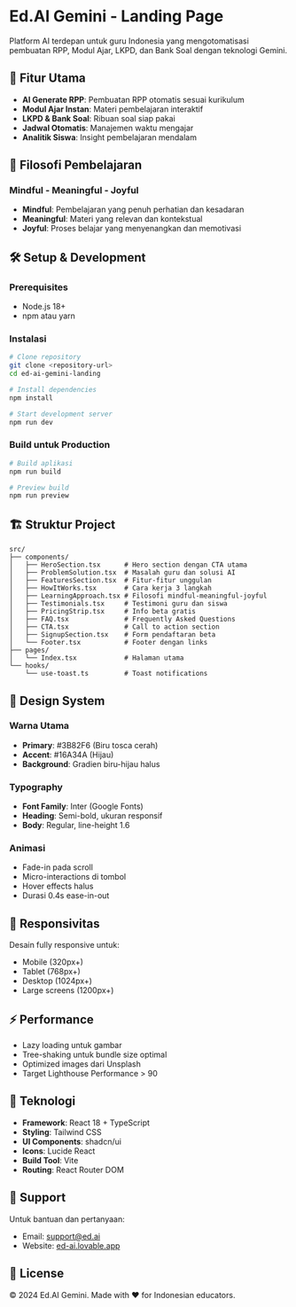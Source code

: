 
# Ed.AI Gemini - Landing Page

Platform AI terdepan untuk guru Indonesia yang mengotomatisasi pembuatan RPP, Modul Ajar, LKPD, dan Bank Soal dengan teknologi Gemini.

## 🚀 Fitur Utama

- **AI Generate RPP**: Pembuatan RPP otomatis sesuai kurikulum
- **Modul Ajar Instan**: Materi pembelajaran interaktif
- **LKPD & Bank Soal**: Ribuan soal siap pakai
- **Jadwal Otomatis**: Manajemen waktu mengajar
- **Analitik Siswa**: Insight pembelajaran mendalam

## 🎯 Filosofi Pembelajaran

### Mindful - Meaningful - Joyful
- **Mindful**: Pembelajaran yang penuh perhatian dan kesadaran
- **Meaningful**: Materi yang relevan dan kontekstual  
- **Joyful**: Proses belajar yang menyenangkan dan memotivasi

## 🛠️ Setup & Development

### Prerequisites
- Node.js 18+ 
- npm atau yarn

### Instalasi

```bash
# Clone repository
git clone <repository-url>
cd ed-ai-gemini-landing

# Install dependencies
npm install

# Start development server
npm run dev
```

### Build untuk Production

```bash
# Build aplikasi
npm run build

# Preview build
npm run preview
```

## 🏗️ Struktur Project

```
src/
├── components/
│   ├── HeroSection.tsx      # Hero section dengan CTA utama
│   ├── ProblemSolution.tsx  # Masalah guru dan solusi AI
│   ├── FeaturesSection.tsx  # Fitur-fitur unggulan
│   ├── HowItWorks.tsx       # Cara kerja 3 langkah
│   ├── LearningApproach.tsx # Filosofi mindful-meaningful-joyful
│   ├── Testimonials.tsx     # Testimoni guru dan siswa
│   ├── PricingStrip.tsx     # Info beta gratis
│   ├── FAQ.tsx              # Frequently Asked Questions
│   ├── CTA.tsx              # Call to action section
│   ├── SignupSection.tsx    # Form pendaftaran beta
│   └── Footer.tsx           # Footer dengan links
├── pages/
│   └── Index.tsx            # Halaman utama
└── hooks/
    └── use-toast.ts         # Toast notifications
```

## 🎨 Design System

### Warna Utama
- **Primary**: #3B82F6 (Biru tosca cerah)
- **Accent**: #16A34A (Hijau)
- **Background**: Gradien biru-hijau halus

### Typography
- **Font Family**: Inter (Google Fonts)
- **Heading**: Semi-bold, ukuran responsif
- **Body**: Regular, line-height 1.6

### Animasi
- Fade-in pada scroll
- Micro-interactions di tombol
- Hover effects halus
- Durasi 0.4s ease-in-out

## 📱 Responsivitas

Desain fully responsive untuk:
- Mobile (320px+)
- Tablet (768px+) 
- Desktop (1024px+)
- Large screens (1200px+)

## ⚡ Performance

- Lazy loading untuk gambar
- Tree-shaking untuk bundle size optimal
- Optimized images dari Unsplash
- Target Lighthouse Performance > 90

## 🔧 Teknologi

- **Framework**: React 18 + TypeScript
- **Styling**: Tailwind CSS
- **UI Components**: shadcn/ui
- **Icons**: Lucide React
- **Build Tool**: Vite
- **Routing**: React Router DOM

## 📧 Support

Untuk bantuan dan pertanyaan:
- Email: support@ed.ai
- Website: [ed-ai.lovable.app](https://ed-ai.lovable.app)

## 📄 License

© 2024 Ed.AI Gemini. Made with ❤️ for Indonesian educators.
```
